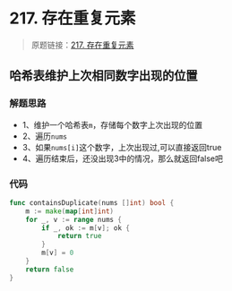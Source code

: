 # 217. 存在重复元素

> 原题链接：[217. 存在重复元素](https://leetcode-cn.com/problems/contains-duplicate/)
## 哈希表维护上次相同数字出现的位置
### 解题思路
* 1、维护一个哈希表``m``，存储每个数字上次出现的位置
* 2、遍历``nums``
* 3、如果``nums[i]``这个数字，上次出现过,可以直接返回true
* 4、遍历结束后，还没出现3中的情况，那么就返回false吧
### 代码

```go
func containsDuplicate(nums []int) bool {
	m := make(map[int]int)
	for _, v := range nums {
		if _, ok := m[v]; ok {
			return true
		}
		m[v] = 0
	}
	return false
}
```

